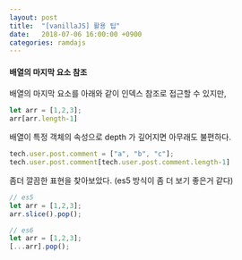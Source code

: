 ```yaml
---
layout: post
title:  "[vanillaJS] 활용 팁"
date:   2018-07-06 16:00:00 +0900
categories: ramdajs
---
```

#### 배열의 마지막 요소 참조
배열의 마지막 요소를 아래와 같이 인덱스 참조로 접근할 수 있지만, 
```javascript
let arr = [1,2,3];
arr[arr.length-1]
```
배열이 특정 객체의 속성으로 depth 가 깊어지면 아무래도 불편하다. 
```javascript
tech.user.post.comment = ["a", "b", "c"];
tech.user.post.comment[tech.user.post.comment.length-1]
```

좀더 깔끔한 표현을 찾아보았다. (es5 방식이 좀 더 보기 좋은거 같다)
```javascript
// es5
let arr = [1,2,3];
arr.slice().pop();

// es6
let arr = [1,2,3];
[...arr].pop();
```



